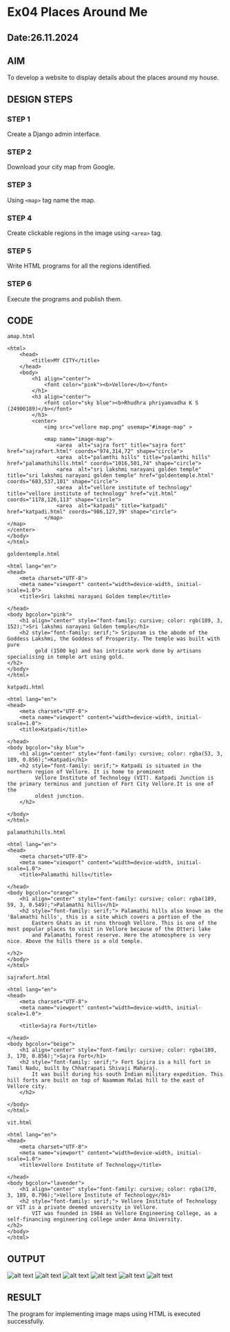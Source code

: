 # Ex04 Places Around Me
## Date:26.11.2024 

## AIM
To develop a website to display details about the places around my house.

## DESIGN STEPS

### STEP 1
Create a Django admin interface.

### STEP 2
Download your city map from Google.

### STEP 3
Using ```<map>``` tag name the map.

### STEP 4
Create clickable regions in the image using ```<area>``` tag.

### STEP 5
Write HTML programs for all the regions identified.

### STEP 6
Execute the programs and publish them.

## CODE
```
amap.html
 
<html>
    <head>
        <title>MY CITY</title>
    </head>
    <body>
        <h1 align="center">
            <font color="pink"><b>Vellore</b></font>
        </h1>
        <h3 align="center">
            <font color="sky blue"><b>Rhudhra phriyamvadha K S (24900189)</b></font>
        </h3>
        <center>
            <img src="vellore map.png" usemap="#image-map" >

            <map name="image-map">
                <area  alt="sajra fort" title="sajra fort" href="sajrafort.html" coords="974,314,72" shape="circle">
                <area  alt="palamthi hills" title="palamthi hills" href="palamathihills.html" coords="1016,501,74" shape="circle">
                <area  alt="sri lakshmi narayani golden temple" title="sri lakshmi narayani golden temple" href="goldentemple.html" coords="683,537,101" shape="circle">
                <area  alt="vellore institute of technology" title="vellore institute of technology" href="vit.html" coords="1178,126,113" shape="circle">
                <area  alt="katpadi" title="katpadi" href="katpadi.html" coords="986,127,39" shape="circle">
            </map>
</map>
</center>
</body>
</html>
```
```
goldentemple.html

<html lang="en"> 
<head>
    <meta charset="UTF-8">
    <meta name="viewport" content="width=device-width, initial-scale=1.0">
    <title>Sri lakshmi narayani Golden temple</title>

</head>
<body bgcolor="pink">
    <h1 align="center" style="font-family: cursive; color: rgb(189, 3, 152);">Sri lakshmi narayani Golden temple</h1>
    <h2 style="font-family: serif;"> Sripuram is the abode of the Goddess Lakshmi, the Goddess of Prosperity. The temple was built with pure
         gold (1500 kg) and has intricate work done by artisans specialising in temple art using gold.
</h2>    
</body>
</html>
```
```
katpadi.html

<html lang="en"> 
<head>
    <meta charset="UTF-8">
    <meta name="viewport" content="width=device-width, initial-scale=1.0">
    <title>Katpadi</title>

</head>
<body bgcolor="sky blue">
    <h1 align="center" style="font-family: cursive; color: rgba(53, 3, 189, 0.856);">Katpadi</h1>
    <h2 style="font-family: serif;"> Katpadi is situated in the northern region of Vellore. It is home to prominent
         Vellore Institute of Technology (VIT). Katpadi Junction is the primary terminus and junction of Fort City Vellore.It is one of the 
         oldest junction.
    </h2>
    
</body>
</html>
```
```
palamathihills.html

<html lang="en"> 
<head>
    <meta charset="UTF-8">
    <meta name="viewport" content="width=device-width, initial-scale=1.0">
    <title>Palamathi hills</title>

</head>
<body bgcolor="orange">
    <h1 align="center" style="font-family: cursive; color: rgba(189, 59, 3, 0.549);">Palamathi hills</h1>
    <h2 style="font-family: serif;"> Palamathi hills also known as the 'Balamathi hills', this is a site which covers a portion of the 
        Eastern Ghats as it runs through Vellore. This is one of the most popular places to visit in Vellore because of the Otteri lake 
        and Palamathi forest reserve. Here the atomosphere is very nice. Above the hills there is a old temple.

</h2>    
</body>
</html>
```
```
sajrafort.html

<html lang="en"> 
<head>
    <meta charset="UTF-8">
    <meta name="viewport" content="width=device-width, initial-scale=1.0">

    <title>Sajra Fort</title>

</head>
<body bgcolor="beige">
    <h1 align="center" style="font-family: cursive; color: rgba(189, 3, 170, 0.856);">Sajra Fort</h1>
    <h2 style="font-family: serif;"> Fort Sajira is a hill fort in Tamil Nadu, built by Chhatrapati Shivaji Maharaj. 
        It was built during his south Indian military expedition. This hill forts are built on top of Naammam Malai hill to the east of Vellore city.
    </h2>
    
</body>
</html>
```
```
vit.html

<html lang="en"> 
<head>
    <meta charset="UTF-8">
    <meta name="viewport" content="width=device-width, initial-scale=1.0">
    <title>Vellore Institute of Technology</title>

</head>
<body bgcolor="lavender">
    <h1 align="center" style="font-family: cursive; color: rgba(170, 3, 189, 0.796);">Vellore Institute of Technology</h1>
    <h2 style="font-family: serif;"> Vellore Institute of Technology or VIT is a private deemed university in Vellore.
        VIT was founded in 1984 as Vellore Engineering College, as a self-financing engineering college under Anna University.
</h2>    
</body>
</html>
```
## OUTPUT
![alt text](<home/homeapp/static/vellore map.png>)
![alt text](<golden temple.png>)
![alt text](katpadi.png)
![alt text](palamathi.png)
![alt text](sajra.png)
![alt text](vit.png)

## RESULT
The program for implementing image maps using HTML is executed successfully.
